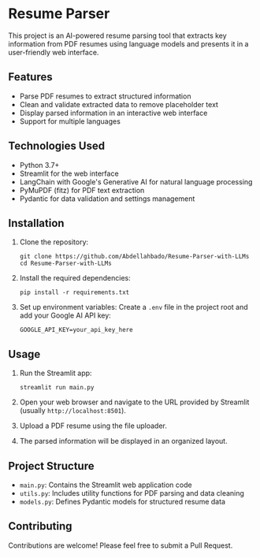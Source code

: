 # Resume Parser

This project is an AI-powered resume parsing tool that extracts key information from PDF resumes using language models and presents it in a user-friendly web interface.

## Features

- Parse PDF resumes to extract structured information
- Clean and validate extracted data to remove placeholder text
- Display parsed information in an interactive web interface
- Support for multiple languages

## Technologies Used

- Python 3.7+
- Streamlit for the web interface
- LangChain with Google's Generative AI for natural language processing
- PyMuPDF (fitz) for PDF text extraction
- Pydantic for data validation and settings management

## Installation

1. Clone the repository:
   ```
   git clone https://github.com/Abdellahbado/Resume-Parser-with-LLMs
   cd Resume-Parser-with-LLMs
   ```

2. Install the required dependencies:
   ```
   pip install -r requirements.txt
   ```

3. Set up environment variables:
   Create a `.env` file in the project root and add your Google AI API key:
   ```
   GOOGLE_API_KEY=your_api_key_here
   ```

## Usage

1. Run the Streamlit app:
   ```
   streamlit run main.py
   ```

2. Open your web browser and navigate to the URL provided by Streamlit (usually `http://localhost:8501`).

3. Upload a PDF resume using the file uploader.

4. The parsed information will be displayed in an organized layout.

## Project Structure

- `main.py`: Contains the Streamlit web application code
- `utils.py`: Includes utility functions for PDF parsing and data cleaning
- `models.py`: Defines Pydantic models for structured resume data

## Contributing

Contributions are welcome! Please feel free to submit a Pull Request.
